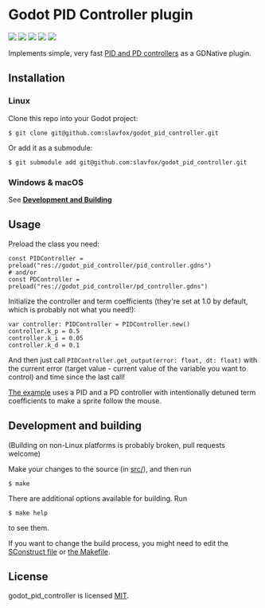# Godot PID Controller plugin

![](https://img.shields.io/github/license/slavfox/godot_pid_controller.svg?style=flat) ![](https://img.shields.io/badge/language-C%2B%2B-yellow.svg?style=flat) ![](https://img.shields.io/github/languages/count/slavfox/godot_pid_controller.svg?style=flat) ![](https://img.shields.io/github/languages/top/slavfox/godot_pid_controller.svg?style=flat) ![](https://img.shields.io/badge/plugin%20format-GDNative-blue.svg?style=flat)
 
Implements simple, very fast [PID and PD controllers](https://en.wikipedia.org/wiki/PID_controller) as a GDNative plugin.

## Installation

### Linux

Clone this repo into your Godot project:
```
$ git clone git@github.com:slavfox/godot_pid_controller.git
```
Or add it as a submodule:
```
$ git submodule add git@github.com:slavfox/godot_pid_controller.git
```

### Windows & macOS

See **[Development and Building](#development-and-building)**

## Usage

Preload the class you need:

```gdscript
const PIDController = preload("res://godot_pid_controller/pid_controller.gdns")
# and/or
const PDController = preload("res://godot_pid_controller/pd_controller.gdns")
```

Initialize the controller and term coefficients (they're set at 1.0 by default, which is probably not what you need!):

```gdscript
var controller: PIDController = PIDController.new()
controller.k_p = 0.5
controller.k_i = 0.05
controller.k_d = 0.1
```

And then just call `PIDController.get_output(error: float, dt: float)` with the current error (target value - current value of the variable you want to control) and time since the last call!

[The example](https://github.com/slavfox/godot_pid_controller/blob/master/example/pid.gd) uses a PID and a PD controller with intentionally detuned term coefficients to make a sprite follow the mouse.

## Development and building

(Building on non-Linux platforms is probably broken, pull requests welcome)

Make your changes to the source (in [src/](https://github.com/slavfox/godot_pid_controller/tree/master/src/)), and then run
```
$ make
```

There are additional options available for building. Run
```
$ make help
```
to see them.

If you want to change the build process, you might need to edit the [SConstruct file](https://github.com/slavfox/godot_pid_controller/blob/master/SConstruct) or [the Makefile](https://github.com/slavfox/godot_pid_controller/blob/master/Makefile).

## License

godot_pid_controller is licensed [MIT](https://github.com/slavfox/godot_pid_controller/blob/master/LICENSE).
